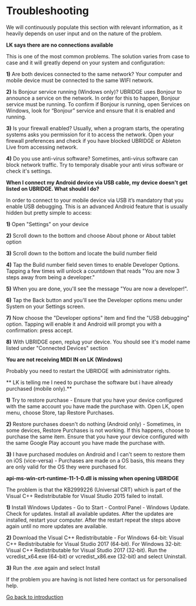 # Troubleshooting

We will continuously populate this section with relevant information, as it heavily depends on user input and on the nature of the problem.

**LK says there are no connections available**

This is one of the most common problems. The solution varies from case to case and it will greatly depend on your system and configuration:

**1)** Are both devices connected to the same network? Your computer and mobile device must be connected to the same WIFI network.

**2)** Is Bonjour service running (Windows only)? UBRIDGE uses Bonjour to announce a service on the network. In order for this to happen, Bonjour service must be running. To confirm if Bonjour is running, open Services on Windows, look for “Bonjour” service and ensure that it is enabled and running.

**3)** Is your firewall enabled? Usually, when a program starts, the operating systems asks you permission for it to access the network. Open your firewall preferences and check if you have blocked UBRIDGE or Ableton Live from accessing network.

**4)** Do you use anti-virus software? Sometimes, anti-virus software can block network traffic. Try to temporaly disable your anti virus software or check it's settings.

**When I connect my Android device via USB cable, my device doesn't get listed on UBRIDGE. What should I do?**

In order to connect to your mobile device via USB it’s mandatory that you enable USB debugging. This is an advanced Android feature that is usually hidden but pretty simple to access:

**1)** Open "Settings" on your device

**2)** Scroll down to the bottom and choose About phone or About tablet option

**3)** Scroll down to the bottom and locate the build number field

**4)** Tap the Build number field seven times to enable Developer Options. Tapping a few times will unlock a countdown that reads "You are now 3 steps away from being a developer."

**5)** When you are done, you'll see the message "You are now a developer!".

**6)** Tap the Back button and you'll see the Developer options menu under System on your Settings screen.

**7)** Now choose the "Developer options" item and find the "USB debugging" option. Tapping will enable it and Android will prompt you with a confirmation: press accept.

**8)** With UBRIDGE open, replug your device. You should see it's model name listed under "Connected Devices" section

**You are not receiving MIDI IN on LK (Windows)**

Probably you need to restart the UBRIDGE with administrator rights.

** LK is telling me I need to purchase the software but i have already purchased (mobile only).**

**1)** Try to restore purchase - Ensure that you have your device configured with the same account you have made the purchase with. Open LK, open menu, choose Store, tap Restore Purchases.

**2)** Restore purchases doesn't do nothing (Android only) - Sometimes, in some devices, Restore Purchases is not working. If this happens, choose to purchase the same item. Ensure that you have your device configured with the same Google Play account you have made the purchase with.

**3)** I have purchased modules on Android and I can't seem to restore them on iOS (vice-versa) - Purchases are made on a OS basis, this means they are only valid for the OS they were purchased for.

**api-ms-win-crt-runtime-11-1-0.dll is missing when opening UBRIDGE**

The problem is that the KB2999226 (Universal CRT) which is part of the Visual C++ Redistributable for Visual Studio 2015 failed to install.

**1)** Install Windows Updates - Go to Start - Control Panel - Windows Update. Check for updates. Install all available updates. After the updates are installed, restart your computer. After the restart repeat the steps above again until no more updates are available.

**2)** Download the Visual C++ Redistributable - For Windows 64-bit: Visual C++ Redistributable for Visual Studio 2017 (64-bit). For Windows 32-bit: Visual C++ Redistributable for Visual Studio 2017 (32-bit). Run the vcredist_x64.exe (64-bit) or vcredist_x86.exe (32-bit) and select Uninstall.

**3)** Run the .exe again and select Install

If the problem you are having is not listed here contact us for personalised help.

[Go back to introduction](https://www.imaginando.pt/products/lk/help)
